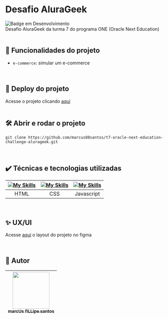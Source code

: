 # Desafio AluraGeek
![Badge em Desenvolvimento](http://img.shields.io/static/v1?label=STATUS&message=EM%20DESENVOLVIMENTO&color=GREEN&style=for-the-badge)  
Desafio AluraGeek da turma 7 do programa ONE (Oracle Next Education)
<br />
<br />
## :hammer: Funcionalidades do projeto
- `e-commerce`: simular um e-commerce

<br />

## 📁 Deploy do projeto
Acesse o projeto clicando [aqui](https://marcus88santos.github.io/t7-oracle-next-education-challenge-alurageek/)
<br />
<br />
## 🛠️ Abrir e rodar o projeto
```
git clone https://github.com/marcus88santos/t7-oracle-next-education-challenge-alurageek.git
```

<br />

## ✔️ Técnicas e tecnologias utilizadas

| [![My Skills](https://skillicons.dev/icons?i=html)]() | [![My Skills](https://skillicons.dev/icons?i=css)]() | [![My Skills](https://skillicons.dev/icons?i=js)]() |  
|                            :---:                      |                           :---:                      |                          :---:                      |
| HTML                                                  | CSS                                                  | Javascript                                          |  

<br />

## ✨ UX/UI
Acesse [aqui](https://www.figma.com/file/1zm3NNIw4KcI0RQtR6UmqK/New-AluraGeek---PT?type=design&node-id=0-1&mode=design&t=FMgFotfL0V2NCfh1-0) o layout do projeto no figma

<br />

## 🚶 Autor

| [<img loading="lazy" src="https://github.com/marcus88santos.png?size=115" width=115><br><sub>marcUs fiLLipe santos</sub>](https://github.com/marcus88santos) |
| :---: |
